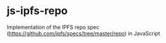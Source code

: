 # js-ipfs-repo
Implementation of the IPFS repo spec (https://github.com/ipfs/specs/tree/master/repo) in JavaScript
